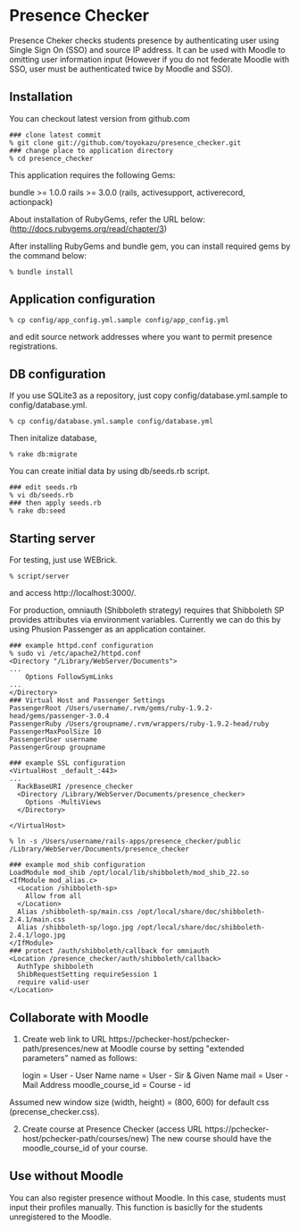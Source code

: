 # Presence Checker

Presence Cheker checks students presence by authenticating user using Single Sign On (SSO) and source IP address. It can be used with Moodle to omitting user information input (However if you do not federate Moodle with SSO, user must be authenticated twice by Moodle and SSO).


## Installation

You can checkout latest version from github.com

    ### clone latest commit
    % git clone git://github.com/toyokazu/presence_checker.git
    ### change place to application directory
    % cd presence_checker

This application requires the following Gems:

bundle >= 1.0.0
rails >= 3.0.0 (rails, activesupport, activerecord, actionpack)

About installation of RubyGems, refer the URL below:
(http://docs.rubygems.org/read/chapter/3)

After installing RubyGems and bundle gem, you can install required gems by the command below:

    % bundle install

## Application configuration

    % cp config/app_config.yml.sample config/app_config.yml

and edit source network addresses where you want to permit presence registrations.

## DB configuration

If you use SQLite3 as a repository, just copy config/database.yml.sample to config/database.yml.

    % cp config/database.yml.sample config/database.yml

Then initalize database,

    % rake db:migrate

You can create initial data by using db/seeds.rb script.

    ### edit seeds.rb
    % vi db/seeds.rb
    ### then apply seeds.rb
    % rake db:seed


## Starting server

For testing, just use WEBrick.

    % script/server

and access http://localhost:3000/.

For production, omniauth (Shibboleth strategy) requires that Shibboleth SP provides attributes via environment variables. Currently we can do this by using Phusion Passenger as an application container.

    ### example httpd.conf configuration
    % sudo vi /etc/apache2/httpd.conf
    <Directory "/Library/WebServer/Documents">
    ...
        Options FollowSymLinks
    ...
    </Directory>
    ### Virtual Host and Passenger Settings
    PassengerRoot /Users/username/.rvm/gems/ruby-1.9.2-head/gems/passenger-3.0.4
    PassengerRuby /Users/groupname/.rvm/wrappers/ruby-1.9.2-head/ruby
    PassengerMaxPoolSize 10
    PassengerUser username
    PassengerGroup groupname
    
    ### example SSL configuration
    <VirtualHost _default_:443>
    ...
      RackBaseURI /presence_checker
      <Directory /Library/WebServer/Documents/presence_checker>
        Options -MultiViews
      </Directory>
    
    </VirtualHost>
    
    % ln -s /Users/username/rails-apps/presence_checker/public /Library/WebServer/Documents/presence_checker
    
    ### example mod_shib configuration
    LoadModule mod_shib /opt/local/lib/shibboleth/mod_shib_22.so
    <IfModule mod_alias.c>
      <Location /shibboleth-sp>
        Allow from all
      </Location>
      Alias /shibboleth-sp/main.css /opt/local/share/doc/shibboleth-2.4.1/main.css
      Alias /shibboleth-sp/logo.jpg /opt/local/share/doc/shibboleth-2.4.1/logo.jpg
    </IfModule>
    ### protect /auth/shibboleth/callback for omniauth
    <Location /presence_checker/auth/shibboleth/callback>
      AuthType shibboleth
      ShibRequestSetting requireSession 1
      require valid-user
    </Location>


## Collaborate with Moodle

1.  Create web link to URL https://pchecker-host/pchecker-path/presences/new
at Moodle course by setting "extended parameters" named as follows:

    login = User - User Name
    name = User - Sir & Given Name
    mail = User - Mail Address
    moodle_course_id = Course - id

  Assumed new window size (width, height) = (800, 600) for default css (precense_checker.css).

2.  Create course at Presence Checker
(access URL https://pchecker-host/pchecker-path/courses/new)
The new course should have the moodle_course_id of your course.


## Use without Moodle

You can also register presence without Moodle.
In this case, students must input their profiles manually.
This function is basiclly for the students unregistered to the Moodle.

